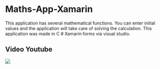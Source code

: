 # Maths-App-Xamarin
This application has several mathematical functions. 
You can enter initial values and the application will take care of solving the calculation. 
This application was made in C # Xamarin forms via visual studio.

## Video Youtube
<a href="https://youtu.be/AhyMPuwCfwU">
  <img src="https://i9.ytimg.com/vi/AhyMPuwCfwU/mqdefault.jpg?v=61cee911&sqp=CJTHp48G&rs=AOn4CLApcg27aXrXaimZOnjNeFdtYCo6xQ" />
</a>
